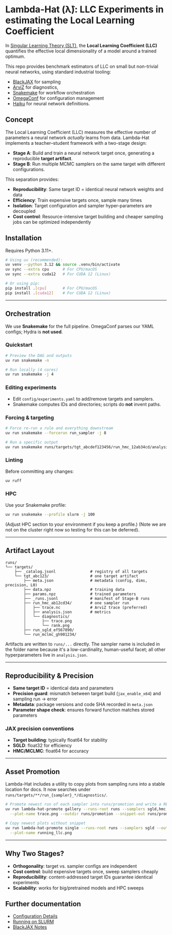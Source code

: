 # Lambda-Hat (λ̂): LLC Experiments in estimating the Local Learning Coefficient

In [Singular Learning Theory (SLT)](https://singularlearningtheory.com), the **Local Learning Coefficient (LLC)** quantifies the effective local dimensionality of a model around a trained optimum.

This repo provides benchmark estimators of LLC on small but non-trivial neural networks, using standard industrial tooling:

* [BlackJAX](https://github.com/blackjax-devs/blackjax/tree/1.2.5) for sampling
* [ArviZ](https://python.arviz.org/) for diagnostics,
* [Snakemake](https://snakemake.github.io/) for workflow orchestration
* [OmegaConf](https://omegaconf.readthedocs.io/) for configuration management
* [Haiku](https://github.com/haiku/haiku) for neural network definitions.


## Concept

The Local Learning Coefficient (LLC) measures the effective number of parameters a neural network *actually* learns from data. Lambda-Hat implements a teacher–student framework with a two-stage design:

* **Stage A**: Build and train a neural network target once, generating a reproducible **target artifact**.
* **Stage B**: Run multiple MCMC samplers on the same target with different configurations.

This separation provides:

* **Reproducibility**: Same target ID = identical neural network weights and data
* **Efficiency**: Train expensive targets once, sample many times
* **Isolation**: Target configuration and sampler hyper-parameters are decoupled
* **Cost control**: Resource-intensive target building and cheaper sampling jobs can be optimized independently


## Installation

Requires Python 3.11+.

```bash
# Using uv (recommended):
uv venv --python 3.12 && source .venv/bin/activate
uv sync --extra cpu      # For CPU/macOS
uv sync --extra cuda12   # For CUDA 12 (Linux)

# Or using pip:
pip install .[cpu]       # For CPU/macOS
pip install .[cuda12]    # For CUDA 12 (Linux)
```

---

## Orchestration

We use **Snakemake** for the full pipeline. OmegaConf parses our YAML configs; Hydra is **not used**.

### Quickstart

```bash
# Preview the DAG and outputs
uv run snakemake -n

# Run locally (4 cores)
uv run snakemake -j 4
```

### Editing experiments

* Edit `config/experiments.yaml` to add/remove targets and samplers.
* Snakemake computes IDs and directories; scripts do **not** invent paths.

### Forcing & targeting

```bash
# Force re-run a rule and everything downstream
uv run snakemake --forcerun run_sampler -j 8

# Run a specific output
uv run snakemake runs/targets/tgt_abcdef123456/run_hmc_12ab34cd/analysis.json
```

### Linting

Before committing any changes:

```bash
uv ruff
```

### HPC

Use your Snakemake profile:

```bash
uv run snakemake --profile slurm -j 100
```

(Adjust HPC section to your environment if you keep a profile.)
(Note we are not on the cluster right now so testing for this can be deferred).

---

## Artifact Layout

```
runs/
└── targets/
    ├── _catalog.jsonl               # registry of all targets
    └── tgt_abc123/                  # one target artifact
        ├── meta.json                # metadata (config, dims, precision, L0)
        ├── data.npz                 # training data
        ├── params.npz               # trained parameters
        ├── _runs.jsonl              # manifest of Stage-B runs
        ├── run_hmc_ab12cd34/        # one sampler run
        │   ├── trace.nc             # ArviZ trace (preferred)
        │   ├── analysis.json        # metrics
        │   └── diagnostics/
        │       ├── trace.png
        │       └── rank.png
        ├── run_sgld_ef567890/
        └── run_mclmc_gh901234/
```

Artifacts are written to `runs/...` directly. The sampler name is included in the folder name because it's a low-cardinality, human-useful facet; all other hyperparameters live in `analysis.json`.

---

## Reproducibility & Precision

* **Same target ID** = identical data and parameters
* **Precision guard**: mismatch between target build (`jax_enable_x64`) and sampling run → error
* **Metadata**: package versions and code SHA recorded in `meta.json`
* **Parameter shape check**: ensures forward function matches stored parameters

### JAX precision conventions

* **Target building**: typically float64 for stability
* **SGLD**: float32 for efficiency
* **HMC/MCLMC**: float64 for accuracy

---

## Asset Promotion

Lambda-Hat includes a utility to copy plots from sampling runs into a stable location for docs. It now searches under `runs/targets/**/run_{sampler}_*/diagnostics/`.

```bash
# Promote newest run of each sampler into runs/promotion and write a README snippet
uv run lambda-hat-promote gallery --runs-root runs --samplers sgld,hmc,mclmc \
  --plot-name trace.png --outdir runs/promotion --snippet-out runs/promotion/gallery_snippet.md

# Copy newest plots without snippet
uv run lambda-hat-promote single --runs-root runs --samplers sgld --outdir figures \
  --plot-name running_llc.png
```

---

## Why Two Stages?

* **Orthogonality**: target vs. sampler configs are independent
* **Cost control**: build expensive targets once, sweep samplers cheaply
* **Reproducibility**: content-addressed target IDs guarantee identical experiments
* **Scalability**: works for big/pretrained models and HPC sweeps

## Further documentation

- [Configuration Details](./docs/configuration.md)
- [Running on SLURM](./docs/parallelism.md)
- [BlackJAX Notes](./docs/blackjax.md)